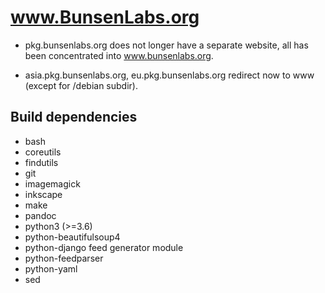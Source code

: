 # www.BunsenLabs.org

* pkg.bunsenlabs.org does not longer have a separate website, all has
  been concentrated into www.bunsenlabs.org.

* asia.pkg.bunsenlabs.org, eu.pkg.bunsenlabs.org redirect now to www
  (except for /debian subdir).

## Build dependencies

* bash
* coreutils
* findutils
* git
* imagemagick
* inkscape
* make
* pandoc
* python3 (>=3.6)
* python-beautifulsoup4
* python-django feed generator module
* python-feedparser
* python-yaml
* sed
